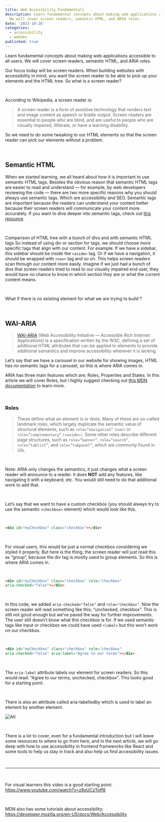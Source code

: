 ```yaml
---
title: Web Accesibility Fundamentals
description: Learn fundamental concepts about making web applications accessible to all users.
  We will cover screen readers, semantic HTML, and ARIA roles.
date: '2023-10-28'
categories:
  - accessibility
  - webdev
published: true
---
```


Learn fundamental concepts about making web applications accessible to all users.
We will cover screen readers, semantic HTML, and ARIA roles.

Our focus today will be screen readers. When building websites with accessibility in mind, you want
the screen reader to be able to pick up your elements and the HTML tree. So what is a screen reader?

<br/>

According to Wikipedia, a screen reader is:

> A screen reader is a form of assistive technology that renders text and image content as speech or
braille output. Screen readers are essential to people who are blind, and are useful to people who
are visually impaired, illiterate, or have a learning disability.

So we need to do some tweaking to our HTML elements so that the screen reader can pick our elements
without a problem.

<br/>

## Semantic HTML

When we started learning, we all heard about how it is important to use semantic HTML tags. Besides
the obvious reason that semantic HTML tags are easier to read and understand — for example, by web
developers reviewing the code — there are two more specific reasons why you should always use
semantic tags. Which are accessibility and SEO. Semantic tags are important because the readers can
understand your content better because their screen readers will communicate your content more
accurately. If you want to dive deeper into semantic tags, check out [this resource](https://www.semrush.com/blog/semantic-html5-guide/).

<br/>

Comparison of HTML tree with a bunch of divs and with semantic HTML tags
So instead of using div or section for tags, we should choose more specific tags that align with our
content. For example: If we have a sidebar, this sidebar should be inside the ``<aside>`` tag. Or if we
have a navigation, it should be wrapped with ``<nav>`` tag and so on. This helps screen readers scan
through our content more easily. Imagine if we just had a bunch of divs that screen readers tried to
read to our visually impaired end user, they would have no chance to know in which section they are
or what the current content means.

<br/>

What if there is no existing element for what we are trying to build ?

<br/>

## WAI-ARIA

> [WAI-ARIA](https://www.w3.org/TR/wai-aria/) (Web Accessibility Initiative — Accessible Rich Internet Applications) is a specification
written by the W3C, defining a set of additional HTML attributes that can be applied to elements to
provide additional semantics and improve accessibility wherever it is lacking.

Let’s say that we have a carousel in our website for showing images, HTML has no semantic tags for a
carousel, so this is where ARIA comes in.

ARIA has three main features which are; Roles, Properties and States. In this article we will cover
Roles, but I highly suggest checking out [this MDN documentation](https://developer.mozilla.org/en-US/docs/Learn/Accessibility/WAI-ARIA_basics) to learn more.

<br/>


### Roles
> These define what an element is or does. Many of these are so-called landmark roles, which largely
duplicate the semantic value of structural elements, such as ``role=”navigation”`` `(nav)` or
``role=”complementary”`` ``(<aside>)``. Some other roles describe different page structures, such as
``role=”banner”``, ``role=”search”``, ``role=”tablist”``, and ``role=”tabpanel”``, which are commonly found in UIs.

<br/>


Note: ARIA only changes the semantics, it just changes what a screen reader will announce to a
reader. It does **NOT** add any features, like navigating it with a keyboard, etc. You would still need
to do that additional work to add that.

<br/>

Let’s say that we want to have a custom checkbox (you should always try to use the
semantic ``<checkbox>`` element) which would look like this.

<br/>

```html
<div id="myCheckbox" class="checkbox"></div>
```
<br/>

For visual users, this would be just a normal checkbox considering we styled it properly. But here is the thing, the screen reader will just read this as “group”, because the div tag is mostly used to group elements. So this is where ARIA comes in.

<br/>

```html
<div id="myCheckbox" class="checkbox" role="checkbox"
aria-checked="false"></div>
```
<br/>

In this code, we added `aria-checked="false"` and `role="checkbox"`. Now the screen reader will read something like this; “unchecked, checkbox”. This is still not good enough but we’ve paved the way for further improvements. The user still doesn’t know what this checkbox is for. If we used semantic tags like input or checkbox we could have used ``<label>`` but this won’t work on our checkbox.

<br/>

```html
<div id="myCheckbox" class="checkbox" role="checkbox"
aria-checked="false" aria-label="Agree to our terms"></div>

```
<br/>

The `aria-label` attribute labels our element for screen readers. So this would read: “Agree to our terms, unchecked, checkbox”. This looks good for a starting point.

<br/>

There is also an attribute called aria-labelledby which is used to label an element by another
element.

![Alt](img1.webp)


<br/>

There is a lot to cover, even for a fundamental introduction but I will leave some resources to
where to go from here, and in the next article, we will go deep with how to use accessibility in
frontend frameworks like React and some tools to help us stay in track and also help us find
accessibility issues.

<br/>

---------

<br/>

For visual learners this video is a good starting point: https://www.youtube.com/watch?v=z8xUCzToff8

<br/>

MDN also has some tutorials about
accessibility: https://developer.mozilla.org/en-US/docs/Web/Accessibility
